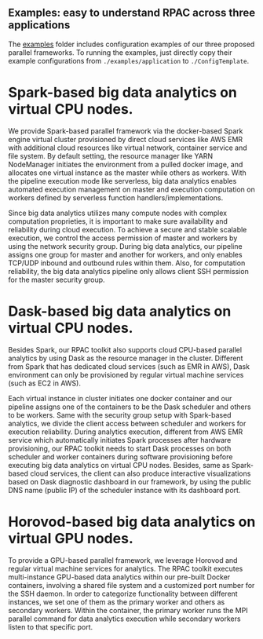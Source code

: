 ## Examples: easy to understand RPAC across three applications

The [examples](../examples) folder includes configuration examples of our three proposed parallel frameworks. To running the examples, just directly copy their example configurations from `./examples/application` to `./ConfigTemplate`.

# Spark-based big data analytics on virtual CPU nodes.
We provide Spark-based parallel framework via the docker-based Spark engine virtual cluster provisioned by direct cloud services like AWS EMR with additional cloud resources like virtual network, container service and file system. 
By default setting, the resource manager like YARN NodeManager initiates the environment from a pulled docker image, and allocates one virtual instance as the master while others as workers. With the pipeline execution mode like serverless, big data analytics enables automated execution management on master and execution computation on workers defined by serverless function handlers/implementations. 

Since big data analytics utilizes many compute nodes with complex computation proprieties, it is important to make sure availability and reliability during cloud execution. To achieve a secure and stable scalable execution, we control the access permission of master and workers by using the network security group. During big data analytics, our pipeline assigns one group for master and another for workers, and only enables TCP/UDP inbound and outbound rules within them. Also, for computation reliability, the big data analytics pipeline only allows client SSH permission for the master security group.

# Dask-based big data analytics on virtual CPU nodes.
Besides Spark, our RPAC toolkit also supports cloud CPU-based parallel analytics by using Dask as the resource manager in the cluster. Different from Spark that has dedicated cloud services (such as EMR in AWS), Dask environment can only be provisioned by regular virtual machine services (such as EC2 in AWS).

Each virtual instance in cluster initiates one docker container and our pipeline assigns one of the containers to be the Dask scheduler and others to be workers. Same with the security group setup with Spark-based analytics, we divide the client access between scheduler and workers for execution reliability. During analytics execution, different from AWS EMR service which automatically initiates Spark processes after hardware provisioning, our RPAC toolkit needs to start Dask processes on both scheduler and worker containers during software provisioning before executing big data analytics on virtual CPU nodes. Besides, same as Spark-based cloud services, the client can also produce interactive visualizations based on Dask diagnostic dashboard in our framework, by using the public DNS name (public IP) of the scheduler instance with its dashboard port.

# Horovod-based big data analytics on virtual GPU nodes.
To provide a GPU-based parallel framework, we leverage Horovod and regular virtual machine services for analytics. The RPAC toolkit executes multi-instance GPU-based data analytics within our pre-built Docker containers, involving a shared file system and a customized port number for the SSH daemon. In order to categorize functionality between different instances, we set one of them as the primary worker and others as secondary workers. Within the container, the primary worker runs the MPI parallel command for data analytics execution while secondary workers listen to that specific port. 
